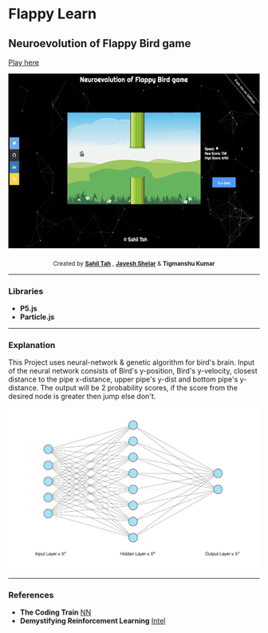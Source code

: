 # Flappy Learn
## Neuroevolution of Flappy Bird game

[Play here](http://bit.ly/flappy_learn)

<p align="center">
  <img src="assets/game.png" height="350">
</p>

<p align="center">
  <sub>Created by <a href="https://github.com/Sahil-Tah"><strong>Sahil Tah</strong></a> , <a href="https://github.com/jayu3773
    "><strong>Jayesh Shelar</strong></a> & <strong>Tigmanshu Kumar</strong>
</p>
<hr noshade>

### Libraries

* **P5.js**
* **Particle.js**
<hr noshade>

### Explanation
This Project uses neural-network & genetic algorithm for bird's brain. Input of the neural network consists of Bird's y-position, Bird's y-velocity, closest distance to the pipe x-distance, upper pipe's y-dist and bottom pipe's y-distance. The output will be 2 probability scores, if the score from the desired node is greater then jump else don't.

![nn](assets/nn2.png)
<hr noshade>

### References
* **The Coding Train** [NN](https://github.com/CodingTrain/Toy-Neural-Network-JS)
* **Demystifying Reinforcement Learning** [Intel](https://www.intel.ai/demystifying-deep-reinforcement-learning/#gs.0lgpgr)
